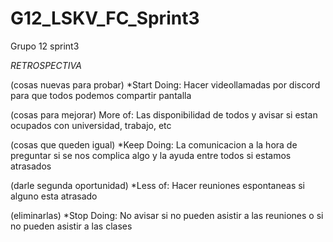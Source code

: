 # G12_LSKV_FC_Sprint3
Grupo 12 sprint3

*RETROSPECTIVA*

(cosas nuevas para probar)
*Start Doing: Hacer videollamadas por discord para que todos podemos compartir pantalla 
       

(cosas para mejorar)
More of: Las disponibilidad de todos y avisar si estan ocupados con universidad, trabajo, etc


(cosas que queden igual)
*Keep Doing: La comunicacion a la hora de preguntar si se nos complica algo y la ayuda entre todos si estamos atrasados


(darle segunda oportunidad)
*Less of: Hacer reuniones espontaneas si alguno esta atrasado


(eliminarlas)
*Stop Doing: No avisar si no pueden asistir a las reuniones o si no pueden asistir a las clases 

